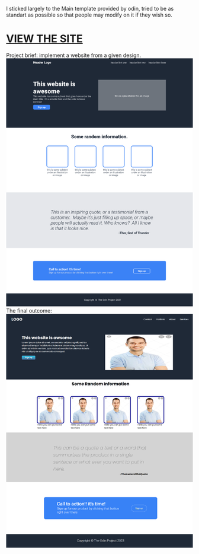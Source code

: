 I sticked largely to the Main template provided by odin, tried to be as standart as possible so that people may modify on it if they wish so.

<h1><a href="https://mollbach.github.io/Odin-landing-page/">VIEW THE SITE</a></h1>

Project brief: implement a website from a given design.
<img src="Design/Design.png" alt="">
The final outcome:
<img src="Design/landing-page.png" alt="">
